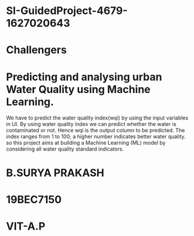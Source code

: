 # SI-GuidedProject-4679-1627020643
# Challengers
# Predicting and analysing urban Water Quality using Machine Learning.
We have to predict the water quality index(wqi) by using the input variables in UI. By using water quality index we can predict whether the water is contaminated or not. Hence wqi is the output column to be predicted. The index ranges from 1 to 100; a higher number indicates better water quality.
so this project aims at building a Machine Learning (ML) model by considering all water quality standard indicators.


# B.SURYA PRAKASH

# 19BEC7150

# VIT-A.P
